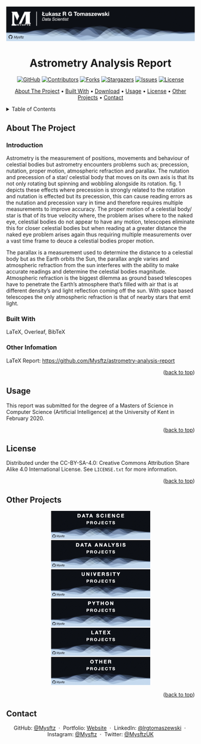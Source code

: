 <a name="readme-top"></a>
<div align="center">

[![alt text](https://github.com/Mysftz/Mysftz/blob/main/assets/READMEHeader.jpeg?raw=true)](https://github.com/Mysftz)
# Astrometry Analysis Report
[![GitHub][GitHub-shield]](https://github.com/Mysftz/astrometry-analysis-report)
[![Contributors][contributors-shield]](https://github.com/Mysftz/astrometry-analysis-report/graphs/contributors)
[![Forks][forks-shield]](https://github.com/Mysftz/astrometry-analysis-report/network/members)
[![Stargazers][stars-shield]](https://github.com/Mysftz/astrometry-analysis-report/stargazers)
[![Issues][issues-shield]](https://github.com/Mysftz/astrometry-analysis-report/issues)
[![License][license-shield]](https://github.com/Mysftz/astrometry-analysis-report/blob/main/LICENSE.txt)
</div>

<p align="center">
  <a href="#about-the-project">About The Project</a> •
  <a href="#built-with">Built With</a> •
  <a href="https://github.com/Mysftz/astrometry-analysis-report/archive/refs/heads/main.zip">Download</a> • 
  <a href="#usage">Usage</a> •
  <a href="#license">License</a> •
  <a href="#other-projects">Other Projects</a> •
  <a href="#contact">Contact</a>
</p>

<!-- TABLE OF CONTENTS -->
<details>
  <summary>Table of Contents</summary>
  <ol>
    <li>
      <a href="#about-the-project">About The Project</a>
      <ul>
        <li><a href="#introduction">Infomation</a></li>
        <li><a href="#built-with">Built With</a></li>
        <li><a href="#other-infomation">Other Infomation</a></li>
      </ul>
    </li>
    <li><a href="#usage">Usage</a></li>
    <li><a href="#license">License</a></li>
    <li><a href="#other-projects">Other Projects</a></li>
    <li><a href="#contact">Contact</a></li>
  </ol>
</details>

<!-- ABOUT THE PROJECT -->
## About The Project
### Introduction

Astrometry is the measurement of positions, movements and behaviour of celestial bodies but astrometry encounters problems such as; precession, nutation, proper motion, atmospheric refraction and parallax. The nutation and precession of a star/ celestial body that moves on its own axis is that its not only rotating but spinning and wobbling alongside its rotation. fig. 1 depicts these effects where precession is strongly related to the rotation and nutation is effected but its precession, this can cause reading errors as the nutation and precession vary in time and therefore requires multiple measurements to improve accuracy. The proper motion of a celestial body/ star is that of its true velocity where, the problem arises where to the naked eye, celestial bodies do not appear to
have any motion, telescopes eliminate this for closer celestial bodies but when reading at a greater distance the naked eye problem arises again thus requiring multiple measurements over a vast time frame to deuce a celestial bodies proper motion.

The parallax is a measurement used to determine the distance to a celestial body but as the Earth orbits the Sun, the parallax angle varies and atmospheric refraction from the sun interferes with the ability to make accurate readings and determine the celestial bodies magnitude. Atmospheric refraction is the biggest dilemma as ground based telescopes have to penetrate the Earth’s atmosphere that’s filled with air that is at different density’s and light reflection coming off the sun. With space based telescopes the only atmospheric refraction is that of nearby stars that emit light.

### Built With

LaTeX, Overleaf, BibTeX

### Other Infomation

LaTeX Report: https://github.com/Mysftz/astrometry-analysis-report

<p align="right">(<a href="#readme-top">back to top</a>)</p> 

<!-- USAGE -->
## Usage

This report was submitted for the degree of a Masters of Science in Computer Science (Artificial Intelligence) at the University of Kent in February 2020.

<p align="right">(<a href="#readme-top">back to top</a>)</p>

<!-- LICENSE -->
## License
Distributed under the CC-BY-SA-4.0: Creative Commons Attribution Share Alike 4.0 International License. See `LICENSE.txt` for more information.

<p align="right">(<a href="#readme-top">back to top</a>)</p>

<!-- OTHER PROJECTS --> 
## Other Projects
<div align="center">
<a href="https://github.com/stars/Mysftz/lists/data-science-projects" style="margin:10px; margin-bottom:50px"><img src="https://github.com/Mysftz/Mysftz/blob/main/assets/Button-DataScience.jpeg?raw=true" alt="Data Science Projects Button" width="265" height="75"></a>
<a href="https://github.com/stars/Mysftz/lists/data-analysis-projects" style="margin:10px; margin-bottom:50px"><img src="https://github.com/Mysftz/Mysftz/blob/main/assets/Button-DataAnalysis.jpeg?raw=true" alt="Data Analysis Projects Button" width="265" height="75"></a>
<a href="https://github.com/stars/Mysftz/lists/university-projects" style="margin:10px; margin-bottom:50px"><img src="https://github.com/Mysftz/Mysftz/blob/main/assets/Button-University.jpeg?raw=true" alt="University Projects Button" width="265" height="75"></a>
<a href="https://github.com/stars/Mysftz/lists/python-projects" style="margin:10px; margin-bottom:50px"><img src="https://github.com/Mysftz/Mysftz/blob/main/assets/Button-Python.jpeg?raw=true" alt="Python Projects Button" width="265" height="75"></a>
<a href="https://github.com/stars/Mysftz/lists/latex-projects" style="margin:10px; padding-bottom:50px"><img src="https://github.com/Mysftz/Mysftz/blob/main/assets/Button-Latex.jpeg?raw=true" alt="LaTeX Projects Button" width="265" height="75"></a>
<a href="https://github.com/stars/Mysftz/lists/other-projects" style="margin:10px; margin-bottom:50px"><img src="https://github.com/Mysftz/Mysftz/blob/main/assets/Button-Other.jpeg?raw=true" alt="Other Projects Button" width="265" height="75"></a>
</div>

<p align="right">(<a href="#readme-top">back to top</a>)</p>

<!-- CONTACT -->
## Contact
<div align="center">

GitHub: [@Mysftz](https://github.com/Mysftz) &nbsp;&middot;&nbsp; Portfolio: [Website](https://mysftz.github.io) &nbsp;&middot;&nbsp; LinkedIn: [@lrgtomaszewski](https://www.linkedin.com/in/lrgtomaszewski/) &nbsp;&middot;&nbsp; Instagram: [@Mysftz](https://www.instagram.com/mysftz/) &nbsp;&middot;&nbsp; Twitter: [@MysftzUK](https://twitter.com/MysftzUK)
</div>

[contributors-shield]: https://img.shields.io/github/contributors/mysftz/astrometry-analysis-report.svg?style=for-the-badge
[forks-shield]: https://img.shields.io/github/forks/mysftz/astrometry-analysis-report.svg?style=for-the-badge
[stars-shield]: https://img.shields.io/github/stars/mysftz/astrometry-analysis-report.svg?style=for-the-badge
[issues-shield]: https://img.shields.io/github/issues/mysftz/astrometry-analysis-report.svg?style=for-the-badge
[license-shield]: https://img.shields.io/github/license/mysftz/astrometry-analysis-report.svg?style=for-the-badge
[github-shield]: https://img.shields.io/badge/-GitHub-black.svg?style=for-the-badge&logo=GitHub&colorB=555